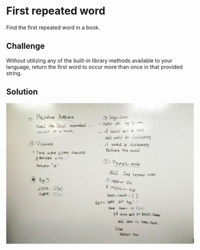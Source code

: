 # First repeated word
Find the first repeated word in a book.

## Challenge
Without utilizing any of the built-in library methods available to your language, return the first word to occur more than once in that provided string.

## Solution

![alt text](https://github.com/RomikGood/data-structures-and-algorithms/blob/master/challenges/repeated_word/repeated_word.jpg)